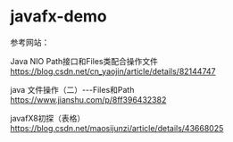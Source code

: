 # javafx-demo

参考网站：

Java NIO Path接口和Files类配合操作文件
https://blog.csdn.net/cn_yaojin/article/details/82144747

java 文件操作（二）---Files和Path
https://www.jianshu.com/p/8ff396432382

javafX8初探（表格）
https://blog.csdn.net/maosijunzi/article/details/43668025
